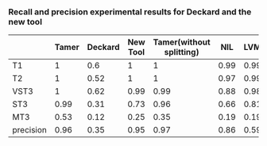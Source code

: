 ### Recall and precision experimental results for Deckard and the new tool
|           | Tamer | Deckard | New Tool | Tamer(without splitting) | NIL  | LVMapper | NiCad | Siamese | SourcererCC | CCAligner |
| --------- | ----- | ------- | -------- | ------------------------ | ---- | -------- | ----- | ------- | ----------- | --------- |
| T1        | 1     | 0.6     | 1        | 1                        | 0.99 | 0.99     | 0.98  | 1       | 0.94        | 1         |
| T2        | 1     | 0.52    | 1        | 1                        | 0.97 | 0.99     | 0.84  | 0.96    | 0.78        | 1         |
| VST3      | 1     | 0.62    | 0.99     | 0.99                     | 0.88 | 0.98     | 0.97  | 0.85    | 0.54        | 0.99      |
| ST3       | 0.99  | 0.31    | 0.73     | 0.96                     | 0.66 | 0.81     | 0.52  | 0.59    | 0.12        | 0.65      |
| MT3       | 0.53  | 0.12    | 0.25     | 0.35                     | 0.19 | 0.19     | 0.02  | 0.14    | 0.01        | 0.14      |
| precision | 0.96  | 0.35    | 0.95     | 0.97                     | 0.86 | 0.59     | 0.99  | 0.98    | 0.99        | 0.61      |

